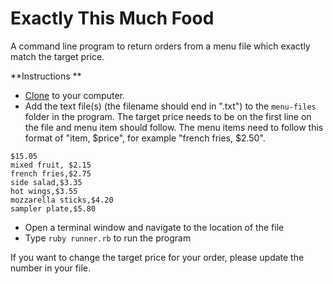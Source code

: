 # Exactly This Much Food

A command line program to return orders from a menu file which exactly match the target price. 

**Instructions **

* [Clone](https://help.github.com/articles/cloning-a-repository/) to your computer.
* Add the text file(s) (the filename should end in ".txt") to the `menu-files` folder in the program.  The target price needs to be on the first line on the file and menu item should follow.  The menu items need to follow this format of "item, $price", for example "french fries, $2.50".  


```text
$15.05
mixed fruit, $2.15
french fries,$2.75
side salad,$3.35
hot wings,$3.55
mozzarella sticks,$4.20
sampler plate,$5.80
```

* Open a terminal window and navigate to the location of the file
* Type `ruby runner.rb` to run the program


If you want to change the target price for your order, please update the number in your file. 






